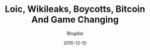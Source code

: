 ---
layout: writing
title: Loic, Wikileaks, Boycotts, Bitcoin And Game Changing
date: 2010-12-10
categories: ['Society']
author: ['Blogdial']
excerpt: 
external_url: https://irdial.com/blogdial/?p=2927
---